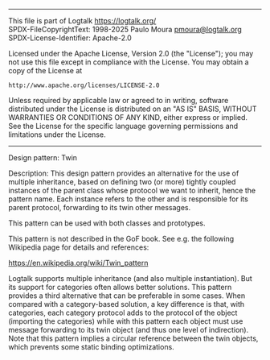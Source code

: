 ________________________________________________________________________

This file is part of Logtalk <https://logtalk.org/>  
SPDX-FileCopyrightText: 1998-2025 Paulo Moura <pmoura@logtalk.org>  
SPDX-License-Identifier: Apache-2.0

Licensed under the Apache License, Version 2.0 (the "License");
you may not use this file except in compliance with the License.
You may obtain a copy of the License at

    http://www.apache.org/licenses/LICENSE-2.0

Unless required by applicable law or agreed to in writing, software
distributed under the License is distributed on an "AS IS" BASIS,
WITHOUT WARRANTIES OR CONDITIONS OF ANY KIND, either express or implied.
See the License for the specific language governing permissions and
limitations under the License.
________________________________________________________________________


Design pattern:
	Twin

Description:
	This design pattern provides an alternative for the use of
	multiple inheritance, based on defining two (or more) tightly
	coupled instances of the parent class whose protocol we want
	to inherit, hence the pattern name. Each instance refers to the
	other and is responsible for its parent protocol, forwarding to
	its twin other messages.

This pattern can be used with both classes and prototypes.

This pattern is not described in the GoF book. See e.g. the following
Wikipedia page for details and references:

https://en.wikipedia.org/wiki/Twin_pattern

Logtalk supports multiple inheritance (and also multiple instantiation).
But its support for categories often allows better solutions. This pattern
provides a third alternative that can be preferable in some cases. When
compared with a category-based solution, a key difference is that, with
categories, each category protocol adds to the protocol of the object
(importing the categories) while with this pattern each object must use
message forwarding to its twin object (and thus one level of indirection).
Note that this pattern implies a circular reference between the twin
objects, which prevents some static binding optimizations.
